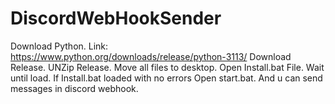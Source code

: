 # DiscordWebHookSender

Download Python. Link: https://www.python.org/downloads/release/python-3113/
Download Release.
UNZip Release.
Move all files to desktop.
Open Install.bat File.
Wait until load.
If Install.bat loaded with no errors Open start.bat.
And u can send messages in discord webhook.
